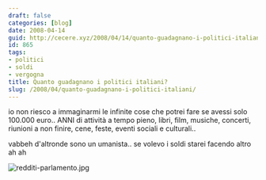 ```yaml
---
draft: false
categories: [blog]
date: 2008-04-14
guid: http://cecere.xyz/2008/04/14/quanto-guadagnano-i-politici-italiani/
id: 865
tags:
- politici
- soldi
- vergogna
title: Quanto guadagnano i politici italiani?
slug: /2008/04/quanto-guadagnano-i-politici-italiani/
---
```


io non riesco a immaginarmi le infinite cose che potrei fare se avessi solo 100.000 euro.. ANNI di attività a tempo pieno, libri, film, musiche, concerti, riunioni a non finire, cene, feste, eventi sociali e culturali..

vabbeh d'altronde sono un umanista.. se volevo i soldi starei facendo altro ah ah

![redditi-parlamento.jpg](http://cecere.xyz/wp-content/uploads/sites/3/2008/04/redditi-parlamento.jpg)